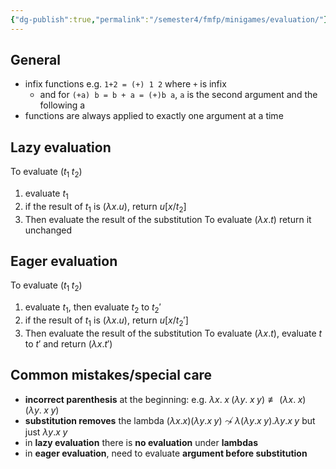 ```yaml
---
{"dg-publish":true,"permalink":"/semester4/fmfp/minigames/evaluation/"}
---
```


## General
- infix functions e.g. `1+2 = (+) 1 2` where `+` is infix
	- and for `(+a) b = b + a = (+)b a`, `a` is the second argument and the following a
- functions are always applied to exactly one argument at a time
## Lazy evaluation
To evaluate $(t_{1}\;t_{2})$
1. evaluate $t_{1}$
2. if the result of $t_{1}$ is $(\lambda x.u)$, return $u[x/t_{2}]$
3. Then evaluate the result of the substitution
To evaluate $(\lambda x.t)$ return it unchanged
## Eager evaluation
To evaluate $(t_{1}\;t_{2})$
1. evaluate $t_{1}$, then evaluate $t_{2}$ to $t_{2}'$
2. if the result of $t_{1}$ is $(\lambda x.u)$, return $u[x/t_{2}']$
3. Then evaluate the result of the substitution
To evaluate $(\lambda x.t)$, evaluate $t$ to $t'$ and return $(\lambda x.t')$
## Common mistakes/special care
- **incorrect parenthesis** at the beginning: e.g. $\lambda x.\;x\;(\lambda y.\;x\;y)\not\equiv(\lambda x.\;x)\;(\lambda y.\;x\;y)$
- **substitution removes** the lambda $(\lambda x.x)(\lambda y.x\;y)\not\leadsto\lambda(\lambda y.x\;y).\lambda y.x\;y$ but just $\lambda y.x\;y$
- in **lazy evaluation** there is **no evaluation** under **lambdas**
- in **eager evaluation**, need to evaluate **argument before substitution**